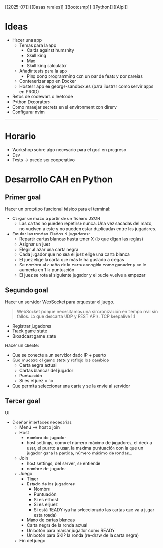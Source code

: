 [[2025-07]] [[Casas rurales]] [[Bootcamp]] [[Python]] [[Alpi]]

# Ideas
- Hacer una app
	- Temas para la app
		- Cards against humanity
		- Skull king
		- Mao
		- Skull king calculator
	- Añadir tests para la app
		- Ping pong programming con un par de feats y por parejas
	- Contenerizar app en Docker
	- Hostear app en george-sandbox.es (para ilustrar como servir apps en PROD)
- Retos de codewars o leetcode
- Python Decorators
- Como manejar secrets en el environment con direnv 
- Configurar nvim
---
# Horario
- Workshop sobre algo necesario para el goal en progreso
- Dev
- Tests -> puede ser cooperativo
# Desarrollo CAH en Python

## Primer goal
Hacer un prototipo funcional básico para el terminal:
- Cargar un mazo a partir de un fichero JSON
	- Las cartas no pueden repetirse nunca. Una vez sacadas del mazo, no vuelven a este y no pueden estar duplicadas entre los jugadores.
- Emular las rondas. Dados N jugadores:
	- Repartir cartas blancas hasta tener X (lo que digan las reglas)
	- Asignar un juez
	- Elegir al azar una carta negra
	- Cada jugador que no sea el juez elige una carta blanca
	- El juez elige la carta que más le ha gustado a ciegas
	- Se nombra al dueño de la carta escogida como ganador y se le aumenta en 1 la puntuación
	- El juez se rota al siguiente jugador y el bucle vuelve a empezar

## Segundo goal
Hacer un servidor WebSocket para orquestar el juego.

> WebSocket porque necesitamos una sincronización en tiempo real sin fallos. Lo que descarta UDP y REST APIs. TCP keepalive 1.1

- Registrar jugadores
- Track game state
- Broadcast game state

Hacer un cliente:
- Que se conecte a un servidor dado IP + puerto
- Que muestre el game state y refleje los cambios
	- Carta negra actual
	- Cartas blancas del jugador
	- Puntuación
	- Si es el juez o no
- Que permita seleccionar una carta y se la envíe al servidor
## Tercer goal
UI
- Diseñar interfaces necesarias
	- Menú --> host o join
	- Host
		- nombre del jugador
		- host settings, como el número máximo de jugadores, el deck a usar, el puerto a usar, la máxima puntuación con la que un jugador gana la partida, número máximo de rondas...
	- Join
		- host settings, del server, se entiende
		- nombre del jugador
	- Juego
		- Timer
		- Estado de los jugadores
			- Nombre
			- Puntuación
			- Si es el host
			- Si es el juez
			- Si está READY (ya ha seleccionado las cartas que va a jugar esta ronda)
		- Mano de cartas blancas
		- Carta negra de la ronda actual
		- Un botón para marcar jugador como READY
		- Un botón para SKIP la ronda (re-draw de la carta negra)
	- Fin del juego
